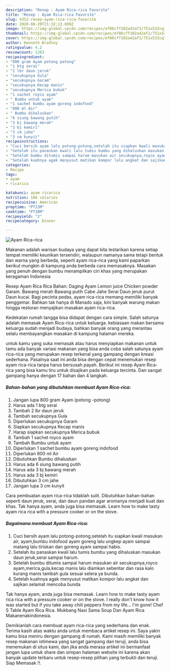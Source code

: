 ```yaml
---
description: "Resep : Ayam Rica-rica Favorite"
title: "Resep : Ayam Rica-rica Favorite"
slug: 4352-resep-ayam-rica-rica-favorite
date: 2020-08-20T21:32:13.699Z
image: https://img-global.cpcdn.com/recipes/ef86cff102a42af1/751x532cq70/ayam-rica-rica-foto-resep-utama.jpg
thumbnail: https://img-global.cpcdn.com/recipes/ef86cff102a42af1/751x532cq70/ayam-rica-rica-foto-resep-utama.jpg
cover: https://img-global.cpcdn.com/recipes/ef86cff102a42af1/751x532cq70/ayam-rica-rica-foto-resep-utama.jpg
author: Kenneth Bradley
ratingvalue: 4.2
reviewcount: 1263
recipeingredient:
- "800 gram Ayam potong potong"
- "1 btg serai"
- "2 lbr daun jeruk"
- "secukupnya Gula"
- "secukupnya Garam"
- "secukupnya Kecap manis"
- "secukupnya Merica bubuk"
- "1 sachet royco ayam"
- " Bumbu untuk ayam"
- "1 sachet bumbu ayam goreng indofood"
- "800 ml Air"
- " Bumbu dihaluskan"
- "6 siung bawang putih"
- "3 bj bawang merah"
- "3 bj kemiri"
- "3 cm jahe"
- "3 cm kunyit"
recipeinstructions:
- "Cuci bersih ayam lalu potong-potong,setelah itu siapkan kwali masukan air, ayam,bumbu indofood ayam goreng lalu ungkep ayam sampai matang lalu tiriskan dan goreng ayam sampai habis."
- "Setelah itu panaskan kwali lalu tumis bumbu yang dihaluskan masukan daun jeruk,serai sampai harum."
- "Setelah bumbu ditumis sampai harum masukan air secukupnya,royco ayam,merica,gula,kecap manis lalu diamkan sebentar dan rasa kalo kurang manis tambah gula sesuai selera ya bunda."
- "Setelah kuahnya agak menyusut matikan kompor lalu angkat dan sajikan.selamat mencoba bunda"
categories:
- Recipe
tags:
- ayam
- ricarica

katakunci: ayam ricarica 
nutrition: 166 calories
recipecuisine: American
preptime: "PT23M"
cooktime: "PT38M"
recipeyield: "2"
recipecategory: Dinner

---
```



![Ayam Rica-rica](https://img-global.cpcdn.com/recipes/ef86cff102a42af1/751x532cq70/ayam-rica-rica-foto-resep-utama.jpg)

Makanan adalah warisan budaya yang dapat kita lestarikan karena setiap tempat memiliki keunikan tersendiri, walaupun namanya sama tetapi bentuk dan warna yang berbeda, seperti ayam rica-rica yang kami paparkan berikut mungkin di kampung anda berbeda cara memasaknya. Masakan yang penuh dengan bumbu menampilkan ciri khas yang merupakan keragaman Indonesia

Resep Ayam Rica Rica Bahan: Daging Ayam Lemon juice Chicken powder Garam. Bawang merah Bawang putih Cabe Jahe Serai Daun jeruk purut Daun kucai. Bagi pecinta pedas, ayam rica-rica memang memiliki banyak penggemar. Bahkan tak hanya di Manado saja, kini banyak warung makan hingga restoran menyajikan masakan ayam rica-rica.

Kedekatan rumah tangga bisa didapat dengan cara simple. Salah satunya adalah memasak Ayam Rica-rica untuk keluarga. kebiasaan makan bersama keluarga sudah menjadi budaya, bahkan banyak orang yang merantau selalu membayangkan masakan di kampung halaman mereka.

untuk kamu yang suka memasak atau harus menyiapkan makanan untuk tamu ada banyak variasi makanan yang bisa anda coba salah satunya ayam rica-rica yang merupakan resep terkenal yang gampang dengan kreasi sederhana. Pasalnya saat ini anda bisa dengan cepat menemukan resep ayam rica-rica tanpa harus bersusah payah.
Berikut ini resep Ayam Rica-rica yang bisa kamu tiru untuk disajikan pada keluarga tercinta. Dan sangat gampang hanya dengan 17 bahan dan 4 langkah.


<!--inarticleads1-->

##### Bahan-bahan yang dibutuhkan membuat Ayam Rica-rica:

1. Jangan lupa 800 gram Ayam (potong -potong)
1. Harus ada 1 btg serai
1. Tambah 2 lbr daun jeruk
1. Tambah secukupnya Gula
1. Diperlukan secukupnya Garam
1. Siapkan secukupnya Kecap manis
1. Harap siapkan secukupnya Merica bubuk
1. Tambah 1 sachet royco ayam
1. Tambah  Bumbu untuk ayam
1. Diperlukan 1 sachet bumbu ayam goreng indofood
1. Diperlukan 800 ml Air
1. Dibutuhkan  Bumbu dihaluskan
1. Harus ada 6 siung bawang putih
1. Harus ada 3 bj bawang merah
1. Harus ada 3 bj kemiri
1. Dibutuhkan 3 cm jahe
1. Jangan lupa 3 cm kunyit


Cara pembuatan ayam rica-rica tidaklah sulit. Dibutuhkan bahan-bahan seperti daun jeruk, serai, dan daun pandan agar aromanya menjadi kuat dan khas. Tak hanya ayam, anda juga bisa memasak. Learn how to make tasty ayam rica rica with a pressure cooker or on the stove. 

<!--inarticleads2-->

##### Bagaimana membuat  Ayam Rica-rica:

1. Cuci bersih ayam lalu potong-potong,setelah itu siapkan kwali masukan air, ayam,bumbu indofood ayam goreng lalu ungkep ayam sampai matang lalu tiriskan dan goreng ayam sampai habis.
1. Setelah itu panaskan kwali lalu tumis bumbu yang dihaluskan masukan daun jeruk,serai sampai harum.
1. Setelah bumbu ditumis sampai harum masukan air secukupnya,royco ayam,merica,gula,kecap manis lalu diamkan sebentar dan rasa kalo kurang manis tambah gula sesuai selera ya bunda.
1. Setelah kuahnya agak menyusut matikan kompor lalu angkat dan sajikan.selamat mencoba bunda


Tak hanya ayam, anda juga bisa memasak. Learn how to make tasty ayam rica rica with a pressure cooker or on the stove. I really don&#39;t know how it was started but if you take away chili peppers from my life… I&#39;m gone! Chef S Table Ayam Rica Rica. Mukbang Nasi Sama Soup Dan Ayam Rica Makanenakindonesia. 

Demikianlah cara membuat ayam rica-rica yang sederhana dan enak. Terima kasih atas waktu anda untuk membaca artikel resep ini. Saya yakin kamu bisa meniru dengan gampang di rumah. Kami masih memiliki banyak resep makanan istimewa yang sangat gampang dan teruji, anda bisa menemukan di situs kami, dan jika anda merasa artikel ini bermanfaat jangan lupa untuk share dan simpan halaman website ini karena akan banyak update terbaru untuk resep-resep pilihan yang terbukti dan teruji. Siap Memasak !!. 

